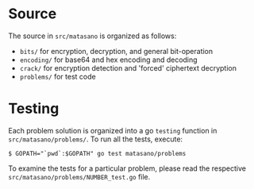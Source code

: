 # Source

The source in `src/matasano` is organized as follows:

- `bits/` for encryption, decryption, and general bit-operation
- `encoding/` for base64 and hex encoding and decoding
- `crack/` for encryption detection and 'forced' ciphertext decryption
- `problems/` for test code

# Testing

Each problem solution is organized into a go `testing` function in `src/matasano/problems/`. To run all the tests, execute:

    $ GOPATH="`pwd`:$GOPATH" go test matasano/problems

To examine the tests for a particular problem, please read the respective `src/matasano/problems/NUMBER_test.go` file.
